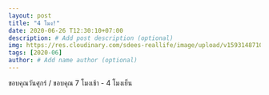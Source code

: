 ```yaml
---
layout: post
title: "4 โมง!"
date: 2020-06-26 T12:30:10+07:00
description: # Add post description (optional)
img: https://res.cloudinary.com/sdees-reallife/image/upload/v1593148710/IMG_2500.jpg # Add image post (optional)
tags: [2020-06]
author: # Add name author (optional)
---
```

ขอบคุณวันศุกร์ / ขอบคุณ 7 โมงเช้า - 4 โมงเย็น

<i class="fa fa-child" style="color:plum"></i>

